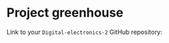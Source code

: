 # Project greenhouse

Link to your `Digital-electronics-2` GitHub repository:

   [](https://github.com/xhroch01/Digital-electronics-2/tree/main/labs/Project)


